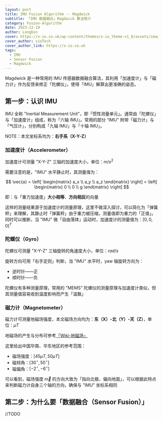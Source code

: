 ```yaml
---
layout: post
title: IMU Fusion Algorithm -- Magdwick
subtitle: 「IMU 数据融合」Magdwick 算法简介
category: Fusion-Algorithm
date: 2023-12-19
author: Longbin
cover: https://x-io.co.uk/wp-content/themes/x-io_theme-v1_8/assets/images/x-io-header-logo.png
cover_author: xioTech
cover_author_link: https://x-io.co.uk
tags:
  - IMU
  - Sensor Fusion
  - Magdwick
---
```

Magdwick 是一种常用的 IMU 传感器数据融合算法，其利用「加速度计」与「磁力计」作为反馈来修正「陀螺仪」，使得「IMU」解算出更准确的姿态。

## 第一步：认识 IMU

IMU 全称 "Inertial Measurement Unit"，即「惯性测量单元」。通常由「陀螺仪」与「加速度计」组成，称为「六轴 IMU」。常用的部分 “IMU" 附带「磁力计」与「气压计」，分别构成「九轴 IMU」与「十轴 IMU」。

NOTE：本文坐标系均为：**右手系（X-Y-Z）**

### 加速度计（Accelerometer）

加速度计可测量 "X-Y-Z" 三轴的加速度大小，单位：$m/s^2$

需要注意的是，"IMU" 水平静止时，其测量值为：

$$
\vec{a} = \left[
\begin{matrix}
    a_x \\
    a_y \\
    a_z
\end{matrix}
\right] = \left[
\begin{matrix}
  0 \\
  0 \\
  g
\end{matrix}
\right]
$$

即：与「重力加速度」**大小相等**、**方向相反**的向量

这样的测量结果源于加速度计的测量原理，这里不做深入探讨，可以简化为「弹簧秤」来理解，其静止时「弹簧秤」由于重力被压缩，测量值即为重力的「正值」。同时可以推断，当 "IMU" 做「自由落体」运动时，加速度计的测量值为：$[0, 0, 0]^T$

### 陀螺仪（Gyro）

陀螺仪可测量 "X-Y-Z" 三轴旋转的角速度大小，单位：$rad/s$

旋转方向可用「右手定则」判断，当 "IMU" 水平时，yaw 轴旋转方向为：

- 逆时针——正
- 顺时针——负

陀螺仪有多种测量原理，常用的 "MEMS" 陀螺仪的测量原理与加速度计类似，但其测量值容易收到温度影响而产生「温飘」

### 磁力计（Magnetometer）

磁力计可测量地磁场强度，本文磁场方向均为：**东（X）-北（Y）-天（Z）**，单位：$\mu T$

地磁场的产生与分布可参考[「Wiki-地磁场」](https://zh.wikipedia.org/wiki/地磁场)

这里给出中国华南、华东地区的参考范围：

- 磁场强度：$[45 \mu T, 50 \mu T]$
- 磁倾角：$[30^\circ, 50^\circ]$
- 磁偏角：$[-2^\circ, -6^\circ]$

可以看到，磁场强度 $\vec{m}$ 的方向大致为「指向北极、偏向地面」，可以根据此特点来判断磁力计自身三个轴的方向，确保与 "IMU" 坐标系相同

## 第二步：为什么要「数据融合（Sensor Fusion）」

//TODO
